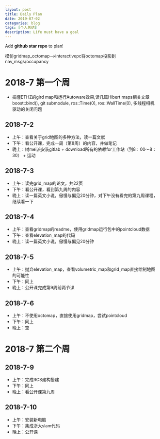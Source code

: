 ```yaml
---
layout: post
title: Daily Plan
date: 2019-07-02
categories: blog
tags: [个人总结]
description: Life must have a goal
---
```


<NOTE> Add **github star repo** to plan!

模仿gridmap_octomap-->interactivepc将octomap投影到nav_msgs/occupancy

# 2018-7 第一个周

* 搞懂ETHZ的gird map和运行Autoware效果,读几篇Hibert maps相关文章
boost::bind(), git submodule, ros::Time(0), ros::WallTime(0), 多线程相机驱动的关闭问题

## 2018-7-2

- 上午：查看关于grid地图的多种方法，读一篇文献
- 下午：看公开课，完成一周（第8周）的内容，并做笔记
- 晚上：树mei派安装gitlab + download所有的依赖for工作站（到8：00～8：30） + 运动

## 2018-7-3

- 上午：读完grid_map的论文，共22页
- 下午：看公开课，看到第九周的内容
- 晚上：读一篇英文小说，傲慢与偏见20分钟，对下午没有看完的第九周课程，继续看一下

## 2018-7-4

- 上午：查看gridmap的readme，使用gridmap运行包中的pointcloud数据
- 下午：查看elevation_map的代码
- 晚上：读一篇英文小说，傲慢与偏见20分钟

## 2018-7-5

- 上午：抛弃elevation_map，查看volumetric_map和grid_map直接绘制地图的可能性
- 下午：同上
- 晚上：公开课完成第9周前两节课

## 2018-7-6

- 上午：不使用octomap，直接使用gridmap，尝试pointcloud
- 下午：同上
- 晚上：空

# 2018-7 第二个周

## 2018-7-9

- 上午：完成RCS建构搭建
- 下午：同上
- 晚上：看公开课第九周

## 2018-7-10

- 上午：安装新电脑
- 下午：集成浙大slam代码
- 晚上：公开课

